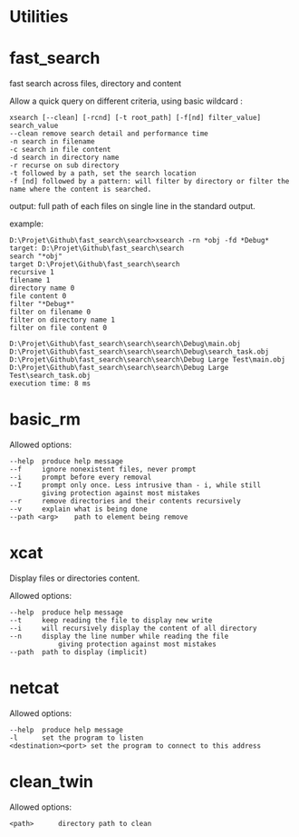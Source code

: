 Utilities
===========

fast_search
==========

fast search across files, directory and content

Allow a quick query on different criteria, using basic wildcard :

	xsearch [--clean] [-rcnd] [-t root_path] [-f[nd] filter_value] search_value
	--clean remove search detail and performance time
	-n search in filename
	-c search in file content
	-d search in directory name
	-r recurse on sub directory
	-t followed by a path, set the search location
	-f [nd] followed by a pattern: will filter by directory or filter the name where the content is searched.

output: full path of each files on single line in the standard output.

example:

	D:\Projet\Github\fast_search\search>xsearch -rn *obj -fd *Debug*
	target: D:\Projet\Github\fast_search\search
	search "*obj"
	target D:\Projet\Github\fast_search\search
	recursive 1
	filename 1
	directory name 0
	file content 0
	filter "*Debug*"
	filter on filename 0
	filter on directory name 1
	filter on file content 0

	D:\Projet\Github\fast_search\search\search\Debug\main.obj
	D:\Projet\Github\fast_search\search\search\Debug\search_task.obj
	D:\Projet\Github\fast_search\search\search\Debug Large Test\main.obj
	D:\Projet\Github\fast_search\search\search\Debug Large Test\search_task.obj
	execution time: 8 ms
	
	

basic_rm
==========

Allowed options:

	--help	produce help message
	--f		ignore nonexistent files, never prompt
	--i		prompt before every removal
	--I		prompt only once. Less intrusive than - i, while still
			giving protection against most mistakes
	--r		remove directories and their contents recursively
  	--v		explain what is being done
  	--path <arg>	path to element being remove

xcat
==========
Display files or directories content.

Allowed options:

	--help	produce help message
	--t     keep reading the file to display new write
	--i     will recursively display the content of all directory
	--n    	display the line number while reading the file
                giving protection against most mistakes
	--path  path to display (implicit)

netcat
==========
Allowed options:

	--help	produce help message
	-l		set the program to listen
	<destination><port>	set the program to connect to this address

clean_twin
==========

Allowed options:

	<path>		directory path to clean
